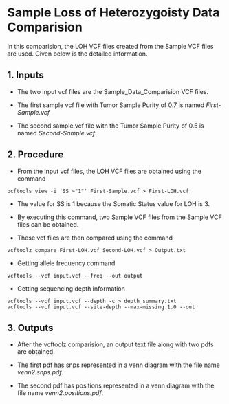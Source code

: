 # Sample Loss of Heterozygoisty Data Comparision

In this comparision, the LOH VCF files created from the Sample VCF files are used. Given below is the detailed information.

## 1. Inputs

* The two input vcf files are the Sample_Data_Comparision VCF files.

* The first sample vcf file with Tumor Sample Purity of 0.7 is named *First-Sample.vcf*

* The second sample vcf file with the Tumor Sample Purity of 0.5 is named *Second-Sample.vcf*

## 2. Procedure

* From the input vcf files, the LOH VCF files are obtained using the command

```
bcftools view -i 'SS ~"1"' First-Sample.vcf > First-LOH.vcf
```

* The value for SS is 1 because the Somatic Status value for LOH is 3.

* By executing this command, two Sample VCF files from the Sample VCF files can be obtained.

* These vcf files are then compared using the command

```
vcftoolz compare First-LOH.vcf Second-LOH.vcf > Output.txt
```

* Getting allele frequency command

```
vcftools --vcf input.vcf --freq --out output
```

* Getting sequencing depth information

```
vcftools --vcf input.vcf --depth -c > depth_summary.txt
vcftools --vcf input.vcf --site-depth --max-missing 1.0 --out
```

## 3. Outputs

* After the vcftoolz comparision, an output text file along with two pdfs are obtained.

* The first pdf has snps represented in a venn diagram with the file name *venn2.snps.pdf*.

* The second pdf has positions represented in a venn diagram with the file name *venn2.positions.pdf*.

